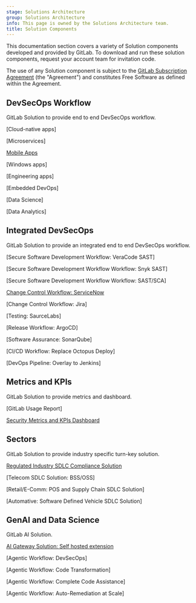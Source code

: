 ```yaml
---
stage: Solutions Architecture
group: Solutions Architecture
info: This page is owned by the Solutions Architecture team.
title: Solution Components
---
```


This documentation section covers a variety of Solution components developed and provided by GitLab.
To download and run these solution components, request your account team for invitation code. 

The use of any Solution component is subject to the [GitLab Subscription Agreement](https://handbook.gitlab.com/handbook/legal/subscription-agreement/) (the "Agreement") and constitutes Free Software as defined within the Agreement. 

## DevSecOps Workflow

GitLab Solution to provide end to end DevSecOps workflow.

[Cloud-native apps]

[Microservices]

[Mobile Apps](workflow_mobileapps.md)

[Windows apps]

[Engineering apps]

[Embedded DevOps]

[Data Science]

[Data Analytics]

## Integrated DevSecOps

GitLab Solution to provide an integrated end to end DevSecOps workflow.

[Secure Software Development Workflow: VeraCode SAST]

[Secure Software Development Workflow Workflow: Snyk SAST]

[Secure Software Development Workflow Workflow: SAST/SCA]

[Change Control Workflow: ServiceNow](integrated_servicenow.md)

[Change Control Workflow: Jira]

[Testing: SaurceLabs]

[Release Workflow: ArgoCD]

[Software Assurance: SonarQube]

[CI/CD Workflow: Replace Octopus Deploy]

[DevOps Pipeline: Overlay to Jenkins]

## Metrics and KPIs

GitLab Solution to provide metrics and dashboard.

[GitLab Usage Report]

[Security Metrics and KPIs Dashboard](securitykpi.md)

## Sectors

GitLab Solution to provide industry specific turn-key solution.

[Regulated Industry SDLC Compliance Solution](regulatedindustry_sdlc.md)

[Telecom SDLC Solution: BSS/OSS]

[Retail/E-Comm: POS and Supply Chain SDLC Solution]

[Automative: Software Defined Vehicle SDLC Solution]

## GenAI and Data Science

GitLab AI Solution.

[AI Gateway Solution: Self hosted extension](ai_gatewaysolution.md)

[Agentic Workflow: DevSecOps]

[Agentic Workflow: Code Transformation]

[Agentic Workflow: Complete Code Assistance]

[Agentic Workflow: Auto-Remediation at Scale]
